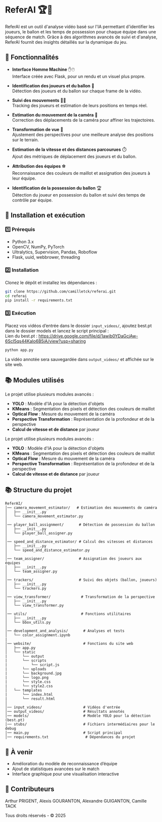 # ReferAI 🏆🎥

ReferAI est un outil d'analyse vidéo basé sur l'IA permettant d'identifier les joueurs, le ballon et les temps de possession pour chaque équipe dans une séquence de match. Grâce à des algorithmes avancés de suivi et d'analyse, ReferAI fournit des insights détaillés sur la dynamique du jeu.

## 📌 Fonctionnalités

- **Interface Homme Machine** ✋🖱️  
  Interface créée avec Flask, pour un rendu et un visuel plus propre.

- **Identification des joueurs et du ballon** 🎯  
  Détection des joueurs et du ballon sur chaque frame de la vidéo.  

- **Suivi des mouvements** 🏃‍♂️  
  Tracking des joueurs et estimation de leurs positions en temps réel.  

- **Estimation du mouvement de la caméra** 🎥  
  Correction des déplacements de la caméra pour affiner les trajectoires.  

- **Transformation de vue** 🔄  
  Ajustement des perspectives pour une meilleure analyse des positions sur le terrain.  

- **Estimation de la vitesse et des distances parcourues** ⏱️  
  Ajout des métriques de déplacement des joueurs et du ballon.  

- **Attribution des équipes** ⚽  
  Reconnaissance des couleurs de maillot et assignation des joueurs à leur équipe.  

- **Identification de la possession du ballon** 🏆  
  Détection du joueur en possession du ballon et suivi des temps de contrôle par équipe.  

## 🚀 Installation et exécution

### 1️⃣ Prérequis  
- Python 3.x  
- OpenCV, NumPy, PyTorch
- Ultralytics, Supervision, Pandas, Roboflow
- Flask, uuid, webbrower, threading

### 2️⃣ Installation  
Clonez le dépôt et installez les dépendances :  

```bash
git clone https://github.com/camilletck/referai.git
cd referai
pip install -r requirements.txt
```

### 3️⃣ Exécution  

Placez vos vidéos d’entrée dans le dossier `input_videos/`, ajoutez best.pt dans le dossier models et lancez le script principal :  
Lien du best.pt : https://drive.google.com/file/d/1awib0YDaGcjAw-6ScI5qs44KaIo6B5iA/view?usp=sharing

```bash
python app.py
```

La vidéo annotée sera sauvegardée dans `output_videos/` et affichée sur le site web.  


## 📚 Modules utilisés

Le projet utilise plusieurs modules avancés :

- **YOLO** : Modèle d'IA pour la détection d'objets
- **KMeans** : Segmentation des pixels et détection des couleurs de maillot
- **Optical Flow** : Mesure du mouvement de la caméra
- **Perspective Transformation** : Représentation de la profondeur et de la perspective
- **Calcul de vitesse et de distance** par joueur

Le projet utilise plusieurs modules avancés :

- **YOLO** : Modèle d'IA pour la détection d'objets
- **KMeans** : Segmentation des pixels et détection des couleurs de maillot
- **Optical Flow** : Mesure du mouvement de la caméra
- **Perspective Transformation** : Représentation de la profondeur et de la perspective
- **Calcul de vitesse et de distance** par joueur

## 📚 Structure du projet  

```
ReferAI/
│── camera_movement_estimator/   # Estimation des mouvements de caméra
│   ├── __init__.py
│   └── camera_movement_estimator.py  
│
│── player_ball_assignment/       # Détection de possession du ballon
│   ├── __init__.py
│   └── player_ball_assigner.py  
│
│── speed_and_distance_estimator/ # Calcul des vitesses et distances
│   ├── __init__.py
│   └── speed_and_distance_estimator.py  
│
│── team_assigner/                # Assignation des joueurs aux équipes
│   ├── __init__.py
│   └── team_assigner.py  
│
│── trackers/                     # Suivi des objets (ballon, joueurs)
│   ├── __init__.py
│   └── trackers.py  
│
│── view_transformer/              # Transformation de la perspective
│   ├── __init__.py
│   └── view_transformer.py  
│
│── utils/                         # Fonctions utilitaires
│   ├── __init__.py
│   └── bbox_utils.py
│
│── development_and_analysis/       # Analyses et tests
│   └── color_assignment.ipynb
|
│── website/                        # Fonctions du site web
│   ├── app.py
│   └── static
|       └── output
|       └── scripts
|           └── script.js
|       └── uploads
|       └── background.jpg
|       └── logo.png
|       └── style.css
|       └── style2.css
│   └── templates
|       └── index.html
|       └── result.html
│
│── input_videos/                   # Vidéos d'entrée
│── output_videos/                  # Résultats annotés
│── models/                         # Modèle YOLO pour la détection (best.pt)
│── stubs/                          # Fichiers intermédiaires pour le debug
│── main.py                         # Script principal
│── requirements.txt                 # Dépendances du projet
```

## 📌 À venir  
- Amélioration du modèle de reconnaissance d’équipe  
- Ajout de statistiques avancées sur le match  
- Interface graphique pour une visualisation interactive  

## 👥 Contributeurs  
Arthur PRIGENT, Alexis GOURANTON, Alexandre GUIGANTON, Camille TACK

Tous droits réservés - © 2025

